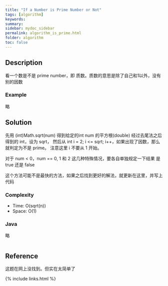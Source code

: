 ```yaml
---
title: "If a Number is Prime Number or Not"
tags: [algorithm]
keywords:
summary:
sidebar: mydoc_sidebar
permalink: algorithm_is_prime.html
folder: algorithm
toc: false
---
```


## Description
看一个数是不是 prime number，即 质数。质数的意思是除了自己和1以外，没有别的因数

### Example
略

## Solution
先用 (int)Math.sqrt(num) 得到给定的int num 的平方根(double) 经过去尾法之后得到的 int，设为 sqrt，
然后从 int i = 2; i <= sqrt; i++，如果出现了因数，那么就判定为不是 prime。
注意这里 i 不要从 1 开始。

对于 num < 0，num == 0, 1 和 2 这几种特殊情况，要各自单独规定一下结果 是 true 还是 false

这个方法可能不是最快的方法，如果之后找到更好的解法，就更新在这里，并写上代码

### Complexity
* Time: O(sqrt(n))
* Space: O(1)

### Java
略
```java

```

## Reference
这题在网上没找到。但实在太简单了

{% include links.html %}
